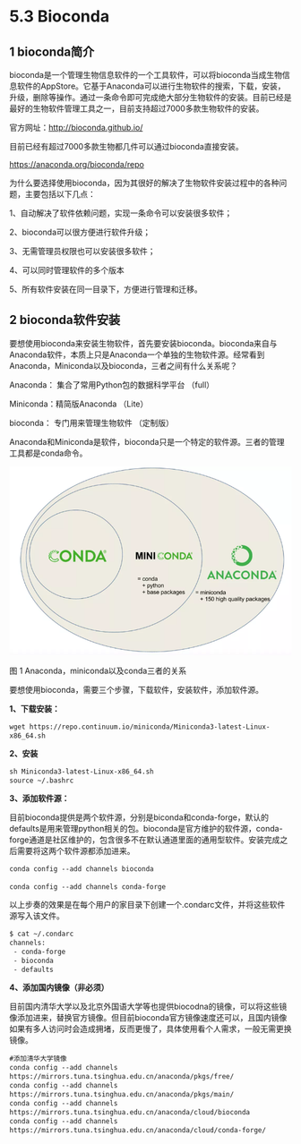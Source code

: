 # 5.3 Bioconda

## 1 bioconda简介

bioconda是一个管理生物信息软件的一个工具软件，可以将bioconda当成生物信息软件的AppStore。它基于Anaconda可以进行生物软件的搜索，下载，安装，升级，删除等操作。通过一条命令即可完成绝大部分生物软件的安装。目前已经是最好的生物软件管理工具之一，目前支持超过7000多款生物软件的安装。

官方网址：http://bioconda.github.io/

目前已经有超过7000多款生物都几件可以通过bioconda直接安装。

https://anaconda.org/bioconda/repo

为什么要选择使用bioconda，因为其很好的解决了生物软件安装过程中的各种问题，主要包括以下几点：

1、自动解决了软件依赖问题，实现一条命令可以安装很多软件；

2、bioconda可以很方便进行软件升级；

3、无需管理员权限也可以安装很多软件；

4、可以同时管理软件的多个版本

5、所有软件安装在同一目录下，方便进行管理和迁移。

## 2 bioconda软件安装

要想使用bioconda来安装生物软件，首先要安装bioconda。bioconda来自与Anaconda软件，本质上只是Anaconda一个单独的生物软件源。经常看到Anaconda，Miniconda以及bioconda，三者之间有什么关系呢？

Anaconda： 集合了常用Python包的数据科学平台 （full）

Miniconda：精简版Anaconda （Lite）

bioconda： 专门用来管理生物软件 （定制版）

Anaconda和Miniconda是软件，bioconda只是一个特定的软件源。三者的管理工具都是conda命令。

   ![image-20240223093649755](./bio3.assets/image-20240223093649755.png)                            

图 1 Anaconda，miniconda以及conda三者的关系

要想使用bioconda，需要三个步骤，下载软件，安装软件，添加软件源。

**1、下载安装：**

```shell
wget https://repo.continuum.io/miniconda/Miniconda3-latest-Linux-x86_64.sh 
```

**2、安装**

```shell
sh Miniconda3-latest-Linux-x86_64.sh 
source ~/.bashrc
```

**3、添加软件源：**

目前bioconda提供是两个软件源，分别是biconda和conda-forge，默认的defaults是用来管理python相关的包。bioconda是官方维护的软件源，conda-forge通道是社区维护的，包含很多不在默认通道里面的通用型软件。安装完成之后需要将这两个软件源都添加进来。

```shell
conda config --add channels bioconda 

conda config --add channels conda-forge
```

以上步奏的效果是在每个用户的家目录下创建一个.condarc文件，并将这些软件源写入该文件。

```
$ cat ~/.condarc
channels:
 - conda-forge
 - bioconda
 - defaults
```

 

**4、添加国内镜像（非必须）**

目前国内清华大学以及北京外国语大学等也提供biocodna的镜像，可以将这些镜像添加进来，替换官方镜像。但目前bioconda官方镜像速度还可以，且国内镜像如果有多人访问时会造成拥堵，反而更慢了，具体使用看个人需求，一般无需更换镜像。

```
#添加清华大学镜像
conda config --add channels https://mirrors.tuna.tsinghua.edu.cn/anaconda/pkgs/free/
conda config --add channels https://mirrors.tuna.tsinghua.edu.cn/anaconda/pkgs/main/
conda config --add channels https://mirrors.tuna.tsinghua.edu.cn/anaconda/cloud/bioconda
conda config --add channels https://mirrors.tuna.tsinghua.edu.cn/anaconda/cloud/conda-forge/
```

